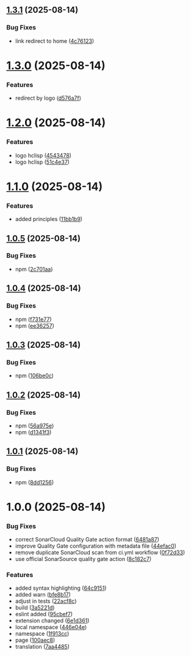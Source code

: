 ## [1.3.1](https://github.com/HectorIFC/hc-lisp/compare/v1.3.0...v1.3.1) (2025-08-14)


### Bug Fixes

* link redirect to home ([4c76123](https://github.com/HectorIFC/hc-lisp/commit/4c761236016d21cf6647a68c1c9c9eb5778dee98))

# [1.3.0](https://github.com/HectorIFC/hc-lisp/compare/v1.2.0...v1.3.0) (2025-08-14)


### Features

* redirect by logo ([d576a7f](https://github.com/HectorIFC/hc-lisp/commit/d576a7f146ec8d2c8ba0384b55172014875cbbdd))

# [1.2.0](https://github.com/HectorIFC/hc-lisp/compare/v1.1.0...v1.2.0) (2025-08-14)


### Features

* logo hclisp ([4543478](https://github.com/HectorIFC/hc-lisp/commit/4543478e6db87f3c7f1725951c59bc06a8b7131f))
* logo hclisp ([51c4e37](https://github.com/HectorIFC/hc-lisp/commit/51c4e3727331c1e30ed71ddfff26806ba1fb704b))

# [1.1.0](https://github.com/HectorIFC/hc-lisp/compare/v1.0.5...v1.1.0) (2025-08-14)


### Features

* added principles ([11bb1b9](https://github.com/HectorIFC/hc-lisp/commit/11bb1b9b041250900a6639d81b099ca57741ecb3))

## [1.0.5](https://github.com/HectorIFC/hc-lisp/compare/v1.0.4...v1.0.5) (2025-08-14)


### Bug Fixes

* npm ([2c701aa](https://github.com/HectorIFC/hc-lisp/commit/2c701aae413cad1e1ac4726ab02656c57b5ad724))

## [1.0.4](https://github.com/HectorIFC/hc-lisp/compare/v1.0.3...v1.0.4) (2025-08-14)


### Bug Fixes

* npm ([f731e77](https://github.com/HectorIFC/hc-lisp/commit/f731e77a4b1e0ec874c3fa480cd66f8b72db5d19))
* npm ([ee36257](https://github.com/HectorIFC/hc-lisp/commit/ee36257e13b261df0c62de03433f39066ef4d3ee))

## [1.0.3](https://github.com/HectorIFC/hc-lisp/compare/v1.0.2...v1.0.3) (2025-08-14)


### Bug Fixes

* npm ([106be0c](https://github.com/HectorIFC/hc-lisp/commit/106be0c564a1f8a1e8d5b7f302315d845cb29b8a))

## [1.0.2](https://github.com/HectorIFC/hc-lisp/compare/v1.0.1...v1.0.2) (2025-08-14)


### Bug Fixes

* npm ([56a975e](https://github.com/HectorIFC/hc-lisp/commit/56a975e3992a8bdd207d5086b456fa35f2706712))
* npm ([d1341f3](https://github.com/HectorIFC/hc-lisp/commit/d1341f3c6f51f0a62b21730351a9aa5630f1782a))

## [1.0.1](https://github.com/HectorIFC/hc-lisp/compare/v1.0.0...v1.0.1) (2025-08-14)


### Bug Fixes

* npm ([8dd1256](https://github.com/HectorIFC/hc-lisp/commit/8dd12569462dfca59e18954683f959bb54f23de3))

# 1.0.0 (2025-08-14)


### Bug Fixes

* correct SonarCloud Quality Gate action format ([6481a87](https://github.com/HectorIFC/hc-lisp/commit/6481a87449970c5ce175f71546a65bf483ea500c))
* improve Quality Gate configuration with metadata file ([44efac0](https://github.com/HectorIFC/hc-lisp/commit/44efac0f70c965b8ee529e442fdc477506a1269d))
* remove duplicate SonarCloud scan from ci.yml workflow ([0f72d33](https://github.com/HectorIFC/hc-lisp/commit/0f72d331c8abdd4ffe9f15216d0839d542a8bb5b))
* use official SonarSource quality gate action ([8c182c7](https://github.com/HectorIFC/hc-lisp/commit/8c182c72e40416581987eba78beb7dab2e239fc7))


### Features

* added syntax highlighting ([64c9151](https://github.com/HectorIFC/hc-lisp/commit/64c9151e2b696a850539571d8430ba653bf1fe23))
* added warn ([bfe8b17](https://github.com/HectorIFC/hc-lisp/commit/bfe8b1713befc632a384fb38c5282b418626df8f))
* adjust in tests ([22acf8c](https://github.com/HectorIFC/hc-lisp/commit/22acf8ce070edb983ac2b47cd49481a7d58ae193))
* build ([3a5221d](https://github.com/HectorIFC/hc-lisp/commit/3a5221d6f97b1983f20c46e0fd221308a2aabf9b))
* eslint added ([95cbef7](https://github.com/HectorIFC/hc-lisp/commit/95cbef717eeb7ab4c8ac19046d497d3fae668bb4))
* extension changed ([6e1d361](https://github.com/HectorIFC/hc-lisp/commit/6e1d36110fe784b1b8fb740aad43780aaae9d6a7))
* local namespace ([446e04e](https://github.com/HectorIFC/hc-lisp/commit/446e04e6e5861ba9f484ec7b6627e50894e14780))
* namespace ([1f913cc](https://github.com/HectorIFC/hc-lisp/commit/1f913ccb0c87a789252efaaab55170818a7665e4))
* page ([100aec8](https://github.com/HectorIFC/hc-lisp/commit/100aec86d9e2f816b81ec347bf52d2371bfc9d39))
* translation ([7aa4485](https://github.com/HectorIFC/hc-lisp/commit/7aa448520c8f4de1335389fd9ad6f98fd498d34a))

